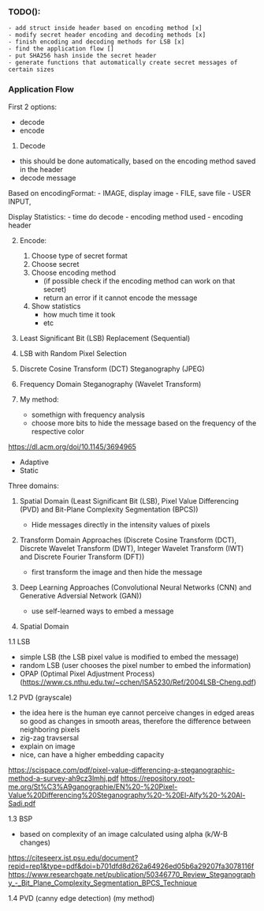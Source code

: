### TODO():
	- add struct inside header based on encoding method [x]
	- modify secret header encoding and decoding methods [x]
	- finish encoding and decoding methods for LSB [x]
	- find the application flow []
	- put SHA256 hash inside the secret header
	- generate functions that automatically create secret messages of certain sizes

### Application Flow

First 2 options:
- decode
- encode

1. Decode

- this should be done automatically, based on the encoding method saved in the header
- decode message

Based on encodingFormat:
	- IMAGE, display image
	- FILE, save file 
	- USER INPUT, 
  
Display Statistics:
	- time do decode
	- encoding method used 
	- encoding header

2. Encode:
   
	1. Choose type of secret format
	2. Choose secret
	3. Choose encoding method
		- (if possible check if the encoding method can work on that secret)
		- return an error if it cannot encode the message
	4. Show statistics
		- how much time it took
		- etc



1. Least Significant Bit (LSB) Replacement (Sequential)
2. LSB with Random Pixel Selection
3. Discrete Cosine Transform (DCT) Steganography (JPEG)
4. Frequency Domain Steganography (Wavelet Transform)
5. My method:
   
   - somethign with frequency analysis
   - choose more bits to hide the message based on the frequency of the respective color

https://dl.acm.org/doi/10.1145/3694965

- Adaptive
- Static

Three domains:

1. Spatial Domain (Least Significant Bit (LSB), Pixel Value Differencing (PVD) and Bit-Plane Complexity Segmentation (BPCS))
	- Hide messages directly in the intensity values of pixels
2. Transform Domain Approaches (Discrete Cosine Transform (DCT), Discrete Wavelet Transform (DWT), Integer Wavelet Transform (IWT) and Discrete Fourier Transform (DFT))
	- first transform the image and then hide the message
3. Deep Learning Approaches (Convolutional Neural Networks (CNN) and Generative Adversial Network (GAN))
	- use self-learned ways to embed a message

4. Spatial Domain

1.1 LSB
- simple LSB (the LSB pixel value is modified to embed the message)
- random LSB (user chooses the pixel number to embed the information)
- OPAP (Optimal Pixel Adjustment Process) (https://www.cs.nthu.edu.tw/~cchen/ISA5230/Ref/2004LSB-Cheng.pdf)

1.2 PVD (grayscale)
- the idea here is the human eye cannot perceive changes in edged areas so good as changes in smooth areas, therefore the difference between neighboring 
pixels
- zig-zag travsersal
- explain on image
- nice, can have a higher embedding capacity


https://scispace.com/pdf/pixel-value-differencing-a-steganographic-method-a-survey-ah9cz3lmhj.pdf
https://repository.root-me.org/St%C3%A9ganographie/EN%20-%20Pixel-Value%20Differencing%20Steganography%20-%20El-Alfy%20-%20Al-Sadi.pdf

1.3 BSP
- based on complexity of an image calculated using alpha (k/W-B changes)

https://citeseerx.ist.psu.edu/document?repid=rep1&type=pdf&doi=b701dfd8d262a64926ed05b6a29207fa3078116f
https://www.researchgate.net/publication/50346770_Review_Steganography_-_Bit_Plane_Complexity_Segmentation_BPCS_Technique

1.4 PVD (canny edge detection) (my method)